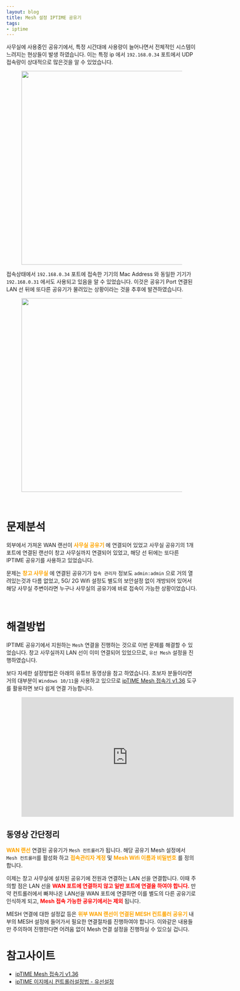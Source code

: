 ```yaml
---
layout: blog
title: Mesh 설정 IPTIME 공유기
tags:
- iptime
---
```


사무실에 사용중인 공유기에서, 특정 시간대에 사용량이 늘어나면서 전체적인 시스템이 느려지는 현상들이 발생 하였습니다. 이는 특정 ip 에서 `192.168.0.34` 포트에서 UDP 접속량이 상대적으로 많은것을 알 수 있었습니다.

<figure class="align-center">
  <p style="text-align: center">
  <img width="510px" src="{{site.baseurl}}/assets/linux/iptime_traffic.gif">
  </p>
</figure>

접속상태에서 `192.168.0.34` 포트에 접속한 기기의 Mac Address 와 동일한 기기가 `192.168.0.31` 에서도 사용되고 있음을 알 수 있었습니다. 이것은 공유기 Port 연결된 LAN 선 뒤에 또다른 공유기가 물려있는 상황이라는 것을 추후에 발견하였습니다.

<figure class="align-center">
  <p style="text-align: center">
  <img width="510px" src="{{site.baseurl}}/assets/linux/iptime_ip.gif">
  </p>
</figure>

<br/>

# 문제분석
외부에서 가져온 WAN 랜선이 **<span style="color:orange">사무실 공유기</span>** 에 연결되어 있었고 사무실 공유기의 1개 포트에 연결된 랜선이 창고 사무실까지 연결되어 있었고, 해당 선 뒤에는 또다른 IPTIME 공유기를 사용하고 있었습니다.

문제는 **<span style="color:orange">창고 사무실</span>** 에 연결된 공유기가 `접속 관리자` 정보도 `admin:admin` 으로 거의 열려있는것과 다름 없었고, 5G/ 2G Wifi 설정도 별도의 보안설정 없이 개방되어 있어서 해당 사무실 주변이라면 누구나  사무실의 공유기에 바로 접속이 가능한 상황이었습니다. 

<br/>

# 해결방법
IPTIME 공유기에서 지원하는 `Mesh` 연결을 진행하는 것으로 이번 문제를 해결할 수 있었습니다. 창고 사무실까지 LAN 선이 이미 연결되어 있었으므로, `유선 Mesh` 설정을 진행하였습니다.

보다 자세한 설정방법은 아래의 유튜브 동영상을 참고 하였습니다. 초보자 분들이라면 거의 대부분이 `Windows 10/11`을 사용하고 있으므로 [ipTIME Mesh 접속기 v1.36](https://iptime.com/iptime/?page_id=126&uid=20609&mod=document) 도구를 활용하면 보다 쉽게 연결 가능합니다.

<figure class="align-center">
  <iframe width="560" height="315" 
  src="https://www.youtube.com/embed/_pKKd0X7vN0?si=y44L-LrVW7QtcwQq" 
  title="YouTube video player" frameborder="0" 
  allow="accelerometer; autoplay; clipboard-write; encrypted-media; gyroscope; picture-in-picture; web-share" referrerpolicy="strict-origin-when-cross-origin">
  </iframe>
</figure>

## 동영상 간단정리
**<span style="color:orange">WAN 랜선<span>** 연결된 공유기가 `Mesh 컨트롤러`가 됩니다. 해당 공유기 Mesh 설정에서 `Mesh 컨트롤러`를 활성화 하고 **<span style="color:orange">접속관리자 계정</span>** 및 **<span style="color:orange">Mesh Wifi 이름과 비밀번호</span>** 를 정의 합니다.

이제는 창고 사무실에 설치된 공유기에 전원과 연결하는 LAN 선을 연결합니다. 이때 주의할 점은 LAN 선을 **<span style="color:red">WAN 포트에 연결하지 않고 일반 포트에 연결을 하여야 합니다.<span>** 만약 컨트롤러에서 빠져나온 LAN선을 WAN 포트에 연결하면 이를 별도의 다른 공유기로 인식하게 되고, **<span style="color:red">Mesh 접속 가능한 공유기에서는 제외</span>** 됩니다.

MESH 연결에 대한 설정값 등은 **<span style="color:orange">위부 WAN 랜선이 연결된 MESH 컨트롤러 공유기</span>** 내부의 MESH 설정에 들어가서 필요한 연결절차를 진행하여야 합니다. 이와같은 내용들만 주의하여 진행한다면 어려움 없이 Mesh 연결 설정을 진행하실 수 있으실 겁니다.

# 참고사이트
- [ipTIME Mesh 접속기 v1.36](https://iptime.com/iptime/?page_id=126&uid=20609&mod=document)
- [ipTIME 이지메시 컨트롤러설정법 - 유선설정](https://www.youtube.com/watch?v=_pKKd0X7vN0)